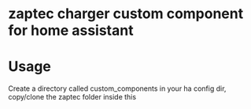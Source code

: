 # zaptec charger custom component for home assistant

# Usage
Create a directory called custom_components in your ha config dir, copy/clone the zaptec folder inside this
